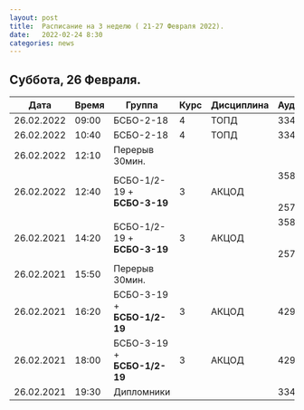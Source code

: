 ```yaml
---
layout: post
title:  Расписание на 3 неделю ( 21-27 Февраля 2022).
date:   2022-02-24 8:30
categories: news
---
```


## Суббота, 26 Февраля.

| Дата          | Время   | Группа        | Курс | Дисциплина  | Аудитория | Материалы |
| ------------- | ------- | ------------- | ---- | ----------- | --------- | --------- |
|26.02.2022     |09:00    |БСБО-2-18      |4     |ТОПД         |   334     | [Лекция №7](https://colab.research.google.com/drive/1Uoxfwr17Dn53ORETseYd3ZELYqBoH7D1?usp=sharing) |
|26.02.2022     |10:40    |БСБО-2-18      |4     |ТОПД         |   334     | [Лекция №7](https://colab.research.google.com/drive/1Uoxfwr17Dn53ORETseYd3ZELYqBoH7D1?usp=sharing) |
|26.02.2022     |12:10    |Перерыв 30мин. |      |             |           |           |
|26.02.2022     |12:40    |БСБО-1/2-19 + __БСБО-3-19__|3     |АКЦОД        |   358$$\rightarrow$$257     |           |
|26.02.2021     |14:20    |БСБО-1/2-19 + __БСБО-3-19__|3     |АКЦОД        |   358$$\rightarrow$$257     |           |
|26.02.2021     |15:50    |Перерыв 30мин. |      |             |           |           |
|26.02.2021     |16:20    |БСБО-3-19 + __БСБО-1/2-19__  |3     |АКЦОД        |   429     |           |
|26.02.2021     |18:00    |БСБО-3-19 + __БСБО-1/2-19__  |3     |АКЦОД        |   429     |           |
|26.02.2021     |19:30    |Дипломники     |      |             |   334     |           |


